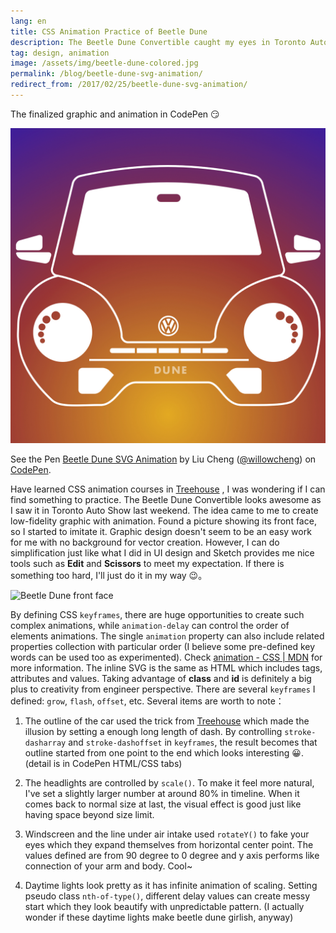```yaml
---
lang: en
title: CSS Animation Practice of Beetle Dune
description: The Beetle Dune Convertible caught my eyes in Toronto Auto show, which I got the motivation to apply CSS animation from skills learned and tried to create simplified Beetle outline.
tag: design, animation
image: /assets/img/beetle-dune-colored.jpg
permalink: /blog/beetle-dune-svg-animation/
redirect_from: /2017/02/25/beetle-dune-svg-animation/
---
```


The finalized graphic and animation in CodePen :smirk:

<img alt="Beetle dune in gradient background color" src="/assets/img/beetle-dune-colored.jpg" style="width: 640px;"/>

<p data-height="420" data-theme-id="light" data-slug-hash="ZeYPOW" data-default-tab="result" data-preview="true" data-user="willowcheng" data-embed-version="2" data-pen-title="Beetle Dune SVG Animation" class="codepen">See the Pen <a href="http://codepen.io/willowcheng/pen/ZeYPOW/">Beetle Dune SVG Animation</a> by Liu Cheng (<a href="http://codepen.io/willowcheng">@willowcheng</a>) on <a href="http://codepen.io">CodePen</a>.</p>
<script async src="https://production-assets.codepen.io/assets/embed/ei.js"></script>


Have learned CSS animation courses in [Treehouse](http://referrals.trhou.se/willowcheng) , I was wondering if I can find something to practice.
The Beetle Dune Convertible looks awesome as I saw it in Toronto Auto Show last weekend. The idea came to me to create low-fidelity graphic with animation. Found a picture showing its front face, so I started to imitate it.
Graphic design doesn't seem to be an easy work for me with no background for vector creation. However, I can do simplification just like what I did in UI design and Sketch provides me nice tools such as **Edit** and **Scissors** to meet my expectation. If there is something too hard, I'll just do it in my way :wink:。

![Beetle Dune front face](https://hips.hearstapps.com/amv-prod-cad-assets.s3.amazonaws.com/wp-content/uploads/2016/01/2016-Volkswagen-Beetle-Dune-1-121.jpg)

By defining CSS `keyframes`, there are huge opportunities to create such complex animations, while `animation-delay` can control the order of elements animations. The single `animation` property can also include related properties collection with particular order (I believe some pre-defined key words can be used too as experimented). Check [animation - CSS | MDN](https://developer.mozilla.org/en-US/docs/Web/CSS/animation) for more information.
The inline SVG is the same as HTML which includes tags, attributes and values. Taking advantage of **class** and **id** is definitely a big plus to creativity from engineer perspective. There are several `keyframes` I defined: `grow`, `flash`, `offset`, etc. 
Several items are worth to note：

1. The outline of the car used the trick from [Treehouse](http://referrals.trhou.se/willowcheng) which made the illusion by setting a enough long length of dash. By controlling `stroke-dasharray` and `stroke-dashoffset` in `keyframes`, the result becomes that outline started from one point to the end which looks interesting :grinning:. (detail is in CodePen HTML/CSS tabs)

2. The headlights are controlled by `scale()`. To make it feel more natural, I've set a slightly larger number at around 80% in timeline. When it comes back to normal size at last, the visual effect is good just like having space beyond size limit.

3. Windscreen and the line under air intake used `rotateY()` to fake your eyes which they expand themselves from horizontal center point. The values defined are from 90 degree to 0 degree and y axis performs like connection of your arm and body. Cool~

4. Daytime lights look pretty as it has infinite animation of scaling. Setting pseudo class `nth-of-type()`, different delay values can create messy start which they look beautify with unpredictable pattern. (I actually wonder if these daytime lights make beetle dune girlish, anyway)
